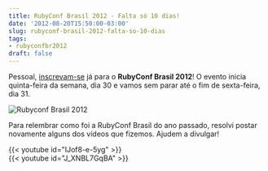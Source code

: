 ```yaml
---
title: RubyConf Brasil 2012 - Falta só 10 dias!
date: '2012-08-20T15:50:00-03:00'
slug: rubyconf-brasil-2012-falta-so-10-dias
tags:
- rubyconfbr2012
draft: false
---
```


Pessoal, [inscrevam-se](http://rubyconf.com.br/pt-BR/usuarios/cadastro/novo) já para o **RubyConf Brasil 2012**! O evento inicia quinta-feira da semana, dia 30 e vamos sem parar até o fim de sexta-feira, dia 31.

![Rubyconf Brasil 2012](http://rubyconf.com.br/assets/logo/rubyconf-about-138426a0ee628331d7d4792ab0a573d9.png)

Para relembrar como foi a RubyConf Brasil do ano passado, resolvi postar novamente alguns dos vídeos que fizemos. Ajudem a divulgar!

<div class="embed-container">
{{< youtube id="IJof8-e-5yg" >}}
</div>

<div class="embed-container">
{{< youtube id="J_XNBL7GqBA" >}}
</div>
